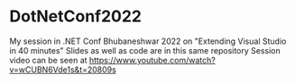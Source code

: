 # DotNetConf2022
My session in .NET Conf Bhubaneshwar 2022 on "Extending Visual Studio in 40 minutes"
Slides as well as code are in this same repository
Session video can be seen at https://www.youtube.com/watch?v=wCUBN6Vde1s&t=20809s


